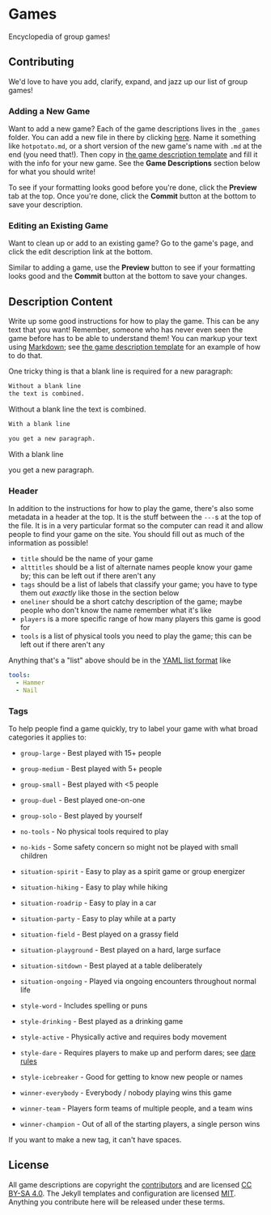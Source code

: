Games
=====
Encyclopedia of group games!

## Contributing
We'd love to have you add, clarify, expand, and jazz up our list of group games!

### Adding a New Game
Want to add a new game? Each of the game descriptions lives in the `_games` folder. You can add a new file in there by clicking [here](https://github.com/selassid/games/new/gh-pages/_games). Name it something like `hotpotato.md`, or a short version of the new game's name with `.md` at the end (you need that!). Then copy in [the game description template](https://raw.githubusercontent.com/selassid/games/gh-pages/_drafts/template.md) and fill it with the info for your new game. See the **Game Descriptions** section below for what you should write!

To see if your formatting looks good before you're done, click the **Preview** tab at the top. Once you're done, click the **Commit** button at the bottom to save your description.

### Editing an Existing Game
Want to clean up or add to an existing game? Go to the game's page, and click the edit description link at the bottom.

Similar to adding a game, use the **Preview** button to see if your formatting looks good and the **Commit** button at the bottom to save your changes.

## Description Content
Write up some good instructions for how to play the game. This can be any text that you want! Remember, someone who has never even seen the game before has to be able to understand them! You can markup your text using [Markdown](https://guides.github.com/features/mastering-markdown/#syntax); see [the game description template](https://raw.githubusercontent.com/selassid/games/gh-pages/_drafts/template.md) for an example of how to do that.

One tricky thing is that a blank line is required for a new paragraph:

```markdown
Without a blank line
the text is combined.
```

Without a blank line
the text is combined.

```markdown
With a blank line

you get a new paragraph.
```

With a blank line

you get a new paragraph.

### Header
In addition to the instructions for how to play the game, there's also some metadata in a header at the top. It is the stuff between the `---`s at the top of the file. It is in a very particular format so the computer can read it and allow people to find your game on the site. You should fill out as much of the information as possible!

* `title` should be the name of your game
* `alttitles` should be a list of alternate names people know your game by; this can be left out if there aren't any
* `tags` should be a list of labels that classify your game; you have to type them out _exactly_ like those in the section below
* `oneliner` should be a short catchy description of the game; maybe people who don't know the name remember what it's like
* `players` is a more specific range of how many players this game is good for
* `tools` is a list of physical tools you need to play the game; this can be left out if there aren't any

Anything that's a "list" above should be in the [YAML list format](https://en.wikipedia.org/wiki/YAML#Lists) like
```yaml
tools:
  - Hammer
  - Nail
```

### Tags
To help people find a game quickly, try to label your game with what broad categories it applies to:

* `group-large` - Best played with 15+ people
* `group-medium` - Best played with 5+ people
* `group-small` - Best played with <5 people
* `group-duel` - Best played one-on-one
* `group-solo` - Best played by yourself

* `no-tools` - No physical tools required to play
* `no-kids` - Some safety concern so might not be played with small children

* `situation-spirit` - Easy to play as a spirit game or group energizer
* `situation-hiking` - Easy to play while hiking
* `situation-roadrip` - Easy to play in a car
* `situation-party` - Easy to play while at a party
* `situation-field` - Best played on a grassy field
* `situation-playground` - Best played on a hard, large surface
* `situation-sitdown` - Best played at a table deliberately
* `situation-ongoing` - Played via ongoing encounters throughout normal life

* `style-word` - Includes spelling or puns
* `style-drinking` - Best played as a drinking game
* `style-active` - Physically active and requires body movement
* `style-dare` - Requires players to make up and perform dares; see [dare rules](dares.html)
* `style-icebreaker` - Good for getting to know new people or names

* `winner-everybody` - Everybody / nobody playing wins this game
* `winner-team` - Players form teams of multiple people, and a team wins
* `winner-champion` - Out of all of the starting players, a single person wins

If you want to make a new tag, it can't have spaces.

## License
All game descriptions are copyright the [contributors](https://github.com/selassid/games/graphs/contributors) and are licensed [CC BY-SA 4.0](http://creativecommons.org/licenses/by-sa/4.0/). The Jekyll templates and configuration are licensed [MIT](http://mit-license.org). Anything you contribute here will be released under these terms.
